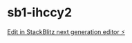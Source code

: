 # sb1-ihccy2

[Edit in StackBlitz next generation editor ⚡️](https://stackblitz.com/~/github.com/biomedical78/sb1-ihccy2)